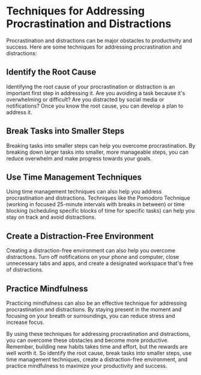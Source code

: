 # Techniques for Addressing Procrastination and Distractions

Procrastination and distractions can be major obstacles to productivity and success. Here are some techniques for addressing procrastination and distractions:

Identify the Root Cause
-----------------------

Identifying the root cause of your procrastination or distraction is an important first step in addressing it. Are you avoiding a task because it's overwhelming or difficult? Are you distracted by social media or notifications? Once you know the root cause, you can develop a plan to address it.

Break Tasks into Smaller Steps
------------------------------

Breaking tasks into smaller steps can help you overcome procrastination. By breaking down larger tasks into smaller, more manageable steps, you can reduce overwhelm and make progress towards your goals.

Use Time Management Techniques
------------------------------

Using time management techniques can also help you address procrastination and distractions. Techniques like the Pomodoro Technique (working in focused 25-minute intervals with breaks in between) or time blocking (scheduling specific blocks of time for specific tasks) can help you stay on track and avoid distractions.

Create a Distraction-Free Environment
-------------------------------------

Creating a distraction-free environment can also help you overcome distractions. Turn off notifications on your phone and computer, close unnecessary tabs and apps, and create a designated workspace that's free of distractions.

Practice Mindfulness
--------------------

Practicing mindfulness can also be an effective technique for addressing procrastination and distractions. By staying present in the moment and focusing on your breath or surroundings, you can reduce stress and increase focus.

By using these techniques for addressing procrastination and distractions, you can overcome these obstacles and become more productive. Remember, building new habits takes time and effort, but the rewards are well worth it. So identify the root cause, break tasks into smaller steps, use time management techniques, create a distraction-free environment, and practice mindfulness to maximize your productivity and success.
